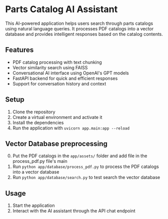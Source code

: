# Parts Catalog AI Assistant

This AI-powered application helps users search through parts catalogs using natural language queries. It processes PDF catalogs into a vector database and provides intelligent responses based on the catalog contents.

## Features

- PDF catalog processing with text chunking
- Vector similarity search using FAISS
- Conversational AI interface using OpenAI's GPT models
- FastAPI backend for quick and efficient responses
- Support for conversation history and context

## Setup

1. Clone the repository
2. Create a virtual environment and activate it
3. Install the dependencies
4. Run the application with `uvicorn app.main:app --reload`

## Vector Database preprocessing

0. Put the PDF catalogs in the `app/assets/` folder and add file in the process_pdf.py file's main
1. Run `python app/database/process_pdf.py` to process the PDF catalogs into a vector database
2. Run `python app/database/search.py` to test search the vector database

## Usage

1. Start the application
2. Interact with the AI assistant through the API chat endpoint


